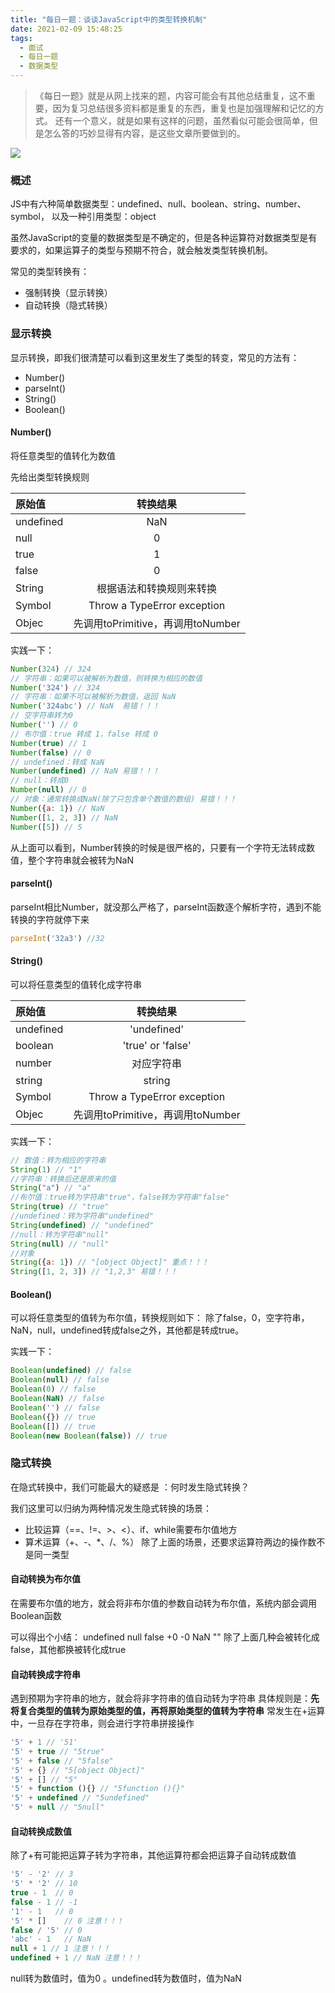```yaml
---
title: "每日一题：谈谈JavaScript中的类型转换机制"
date: 2021-02-09 15:48:25
tags:
  - 面试
  - 每日一题
  - 数据类型
---
```


>《每日一题》就是从网上找来的题，内容可能会有其他总结重复，这不重要，因为复习总结很多资料都是重复的东西，重复也是加强理解和记忆的方式。
> 还有一个意义，就是如果有这样的问题，虽然看似可能会很简单，但是怎么答的巧妙显得有内容，是这些文章所要做到的。

<!--banner-pic|sticker|content-img|content-img-half-->

<img class="banner-pic" src="http://oss.slybootslion.com/blog/vgge5l.png?x-oss-process=image/auto-orient,1/quality,q_80/watermark,text_c2x5Ym9vdHNsaW9u,color_ffffff,size_40,shadow_70,t_74,x_10,y_10"/>

### 概述

JS中有六种简单数据类型：undefined、null、boolean、string、number、symbol，
以及一种引用类型：object

虽然JavaScript的变量的数据类型是不确定的，但是各种运算符对数据类型是有要求的，如果运算子的类型与预期不符合，就会触发类型转换机制。

常见的类型转换有：
- 强制转换（显示转换）
- 自动转换（隐式转换）

### 显示转换

显示转换，即我们很清楚可以看到这里发生了类型的转变，常见的方法有：

- Number()
- parseInt()
- String()
- Boolean()

#### Number()
将任意类型的值转化为数值

先给出类型转换规则

| 原始值    |             转换结果              |
| :-------- | :-------------------------------: |
| undefined |                NaN                |
| null      |                 0                 |
| true      |                 1                 |
| false     |                 0                 |
| String    |     根据语法和转换规则来转换      |
| Symbol    |    Throw a TypeError exception    |
| Objec     | 先调用toPrimitive，再调用toNumber |

实践一下：

```js
Number(324) // 324
// 字符串：如果可以被解析为数值，则转换为相应的数值
Number('324') // 324
// 字符串：如果不可以被解析为数值，返回 NaN
Number('324abc') // NaN  易错！！！
// 空字符串转为0
Number('') // 0
// 布尔值：true 转成 1，false 转成 0
Number(true) // 1
Number(false) // 0
// undefined：转成 NaN
Number(undefined) // NaN 易错！！！
// null：转成0
Number(null) // 0
// 对象：通常转换成NaN(除了只包含单个数值的数组) 易错！！！
Number({a: 1}) // NaN
Number([1, 2, 3]) // NaN
Number([5]) // 5
```

从上面可以看到，Number转换的时候是很严格的，只要有一个字符无法转成数值，整个字符串就会被转为NaN

#### parseInt()

parseInt相比Number，就没那么严格了，parseInt函数逐个解析字符，遇到不能转换的字符就停下来

```js
parseInt('32a3') //32
```

#### String()

可以将任意类型的值转化成字符串

| 原始值    |             转换结果              |
| :-------- | :-------------------------------: |
| undefined |            'undefined'            |
| boolean   |         'true' or 'false'         |
| number    |            对应字符串             |
| string    |              string               |
| Symbol    |    Throw a TypeError exception    |
| Objec     | 先调用toPrimitive，再调用toNumber |

实践一下：

```js
// 数值：转为相应的字符串
String(1) // "1"
//字符串：转换后还是原来的值
String("a") // "a"
//布尔值：true转为字符串"true"，false转为字符串"false"
String(true) // "true"
//undefined：转为字符串"undefined"
String(undefined) // "undefined"
//null：转为字符串"null"
String(null) // "null"
//对象
String({a: 1}) // "[object Object]" 重点！！！
String([1, 2, 3]) // "1,2,3" 易错！！！
```

<!-- more -->

#### Boolean()

可以将任意类型的值转为布尔值，转换规则如下：
除了false，0，空字符串，NaN，null，undefined转成false之外，其他都是转成true。

实践一下：

```js
Boolean(undefined) // false
Boolean(null) // false
Boolean(0) // false
Boolean(NaN) // false
Boolean('') // false
Boolean({}) // true
Boolean([]) // true
Boolean(new Boolean(false)) // true
```

### 隐式转换

在隐式转换中，我们可能最大的疑惑是 ：何时发生隐式转换？

我们这里可以归纳为两种情况发生隐式转换的场景：
- 比较运算（==、!=、>、<）、if、while需要布尔值地方
- 算术运算（+、-、*、/、%）
除了上面的场景，还要求运算符两边的操作数不是同一类型

#### 自动转换为布尔值
在需要布尔值的地方，就会将非布尔值的参数自动转为布尔值，系统内部会调用Boolean函数

可以得出个小结：
undefined
null
false
+0
-0
NaN
""
除了上面几种会被转化成false，其他都换被转化成true

#### 自动转换成字符串
遇到预期为字符串的地方，就会将非字符串的值自动转为字符串
具体规则是：**先将复合类型的值转为原始类型的值，再将原始类型的值转为字符串**
常发生在+运算中，一旦存在字符串，则会进行字符串拼接操作

```js
'5' + 1 // '51'
'5' + true // "5true"
'5' + false // "5false"
'5' + {} // "5[object Object]"
'5' + [] // "5"
'5' + function (){} // "5function (){}"
'5' + undefined // "5undefined"
'5' + null // "5null"
```

#### 自动转换成数值
除了+有可能把运算子转为字符串，其他运算符都会把运算子自动转成数值

```js
'5' - '2' // 3
'5' * '2' // 10
true - 1  // 0
false - 1 // -1
'1' - 1   // 0
'5' * []    // 0 注意！！！
false / '5' // 0
'abc' - 1   // NaN
null + 1 // 1 注意！！！
undefined + 1 // NaN 注意！！！
```

null转为数值时，值为0 。undefined转为数值时，值为NaN
